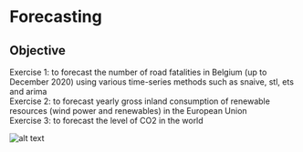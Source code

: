 # Forecasting

## Objective
Exercise 1: to forecast the number of road fatalities in Belgium (up to December 2020) using various time-series methods such as snaive, stl, ets and arima
<br/>
Exercise 2: to forecast yearly gross inland consumption of renewable resources (wind power and renewables) in the European Union
<br/>
Exercise 3: to forecast the level of CO2 in the world

![alt text](https://i.imgur.com/C5h6Tu4.jpg)
